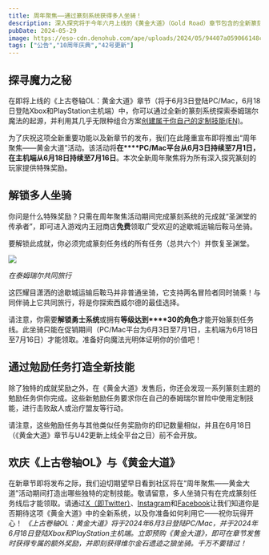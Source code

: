 ```yaml
---
title: 周年聚焦——通过篆刻系统获得多人坐骑！
description: 深入探究将于今年六月上线的《黄金大道》（Gold Road）章节包含的全新篆刻系统，免费解锁多人坐骑！
pubDate: 2024-05-29
image: https://eso-cdn.denohub.com/ape/uploads/2024/05/94407a059066148c8650612951a42f37.jpg
tags: ["公告","10周年庆典","42号更新"]
---
```


## 探寻魔力之秘

在即将上线的《上古卷轴OL：黄金大道》章节（将于6月3日登陆PC/Mac，6月18日登陆Xbox和PlayStation主机端）中，你可以通过全新的篆刻系统探索泰姆瑞尔魔法的起源，并利用其几乎无限种组合方案[创建属于你自己的定制技能(EN)](https://www.youtube.com/watch?v=_yWOpQ6_T0M)。

为了庆祝这项全新重要功能以及新章节的发布，我们在此隆重宣布即将推出“周年聚焦——黄金大道”活动。该活动将**在****PC/Mac平台从6月3日持续至7月1日，在主机端从6月18日持续至7月16日**。本次全新周年聚焦将为所有深入探究篆刻的玩家提供特殊奖励。

## 解锁多人坐骑

你问是什么特殊奖励？只需在周年聚焦活动期间完成篆刻系统的元成就“圣渊堂的传承者”，即可进入游戏内王冠商店**免费**领取广受欢迎的途歇城运输后鞍马坐骑。

要解锁此成就，你必须完成篆刻任务线的所有任务（总共六个）并恢复圣渊堂。

![](https://eso-cdn.denohub.com/ape/uploads/2024/05/967e64a3a506864ce4bb9f2fe7603af0.jpg)

<p class="text-gray-500 text-sm text-center"><i>在泰姆瑞尔共同旅行</i></p>

这匹耀目潇洒的途歇城运输后鞍马并非普通坐骑，它支持两名冒险者同时骑乘！与同伴骑上它共同旅行，将是你探索西威尔德的最佳选择。

请注意，你需要**解锁勇士系统**或拥有**等级达到****30的角色**才能开始篆刻任务线。此坐骑只能在促销期间（PC/Mac平台为6月3日至7月1日，主机端为6月18日至7月16日）才能领取。准备好向魔法光明体证明你的价值吧！

## 通过勉励任务打造全新技能

除了独特的成就奖励之外，在《黄金大道》发售后，你还会发现一系列篆刻主题的勉励任务供你完成。这些新勉励任务要求你在自己的泰姆瑞尔冒险中使用定制技能，进行击败敌人或治疗盟友等行动。

请注意，这些勉励任务与其他类似任务奖励你的印记数量相似，并且在6月18日（《黄金大道》章节与U42更新上线全平台之日）前不会开放。

## 欢庆《上古卷轴OL》与《黄金大道》

在新章节即将发布之际，我们迫切期望早日看到社区将在“周年聚焦——黄金大道”活动期间打造出哪些独特的定制技能。敬请留意，多人坐骑只有在完成篆刻任务线后才能领取。请通过[X（即Twitter）](https://twitter.com/TESOnline)、[Instagram](https://www.instagram.com/elderscrollsonline/)和[Facebook](https://www.facebook.com/elderscrollsonline)让我们知道你是否期待这项《黄金大道》中的全新系统，以及你准备如何利用它——祝你玩得开心！
_《上古卷轴OL：黄金大道》将于2024年6月3日登陆PC/Mac，并于2024年6月18日登陆Xbox和PlayStation主机端。立即预购《黄金大道》，即可在章节发售时获得专属的额外奖励，并即刻获得维尔金石遗迹之狼坐骑。千万不要错过！_
